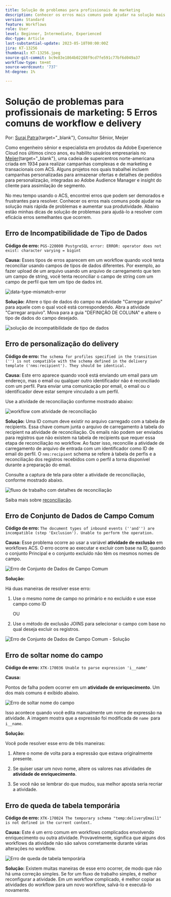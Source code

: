 ```yaml
---
title: Solução de problemas para profissionais de marketing
description: Conhecer os erros mais comuns pode ajudar na solução mais rápida de problemas e aumentar sua produtividade. Essas dicas de solução de problemas ajudam você a resolver com eficácia erros semelhantes à medida que ocorrem.
version: Standard
feature: Workflows
role: User
level: Beginner, Intermediate, Experienced
doc-type: Article
last-substantial-update: 2023-05-18T00:00:00Z
jira: KT-13256
thumbnail: KT-13256.jpeg
source-git-commit: bc9e83e1864b02208f9cd7fe591c77bf6d049a37
workflow-type: tm+mt
source-wordcount: '737'
ht-degree: 1%

---
```



# Solução de problemas para profissionais de marketing: 5 Erros comuns de workflow e delivery

Por: [Suraj Patra](https://www.linkedin.com/in/suraj-p-51612053/){target="_blank"}, Consultor Sênior, Meijer

Como engenheiro sênior e especialista em produtos da Adobe Experience Cloud nos últimos cinco anos, eu habilito usuários empresariais no [Meijer](https://www.meijer.com/){target="_blank"}, uma cadeia de supercentros norte-americana criada em 1934 para realizar campanhas complexas e de marketing e transacionais com ACS. Alguns projetos nos quais trabalhei incluem campanhas personalizadas para armazenar ofertas e detalhes de pedidos para personalização, integradas ao Adobe Audience Manager e insight do cliente para assimilação de segmento.


No meu tempo usando o ACS, encontrei erros que podem ser demorados e frustrantes para resolver. Conhecer os erros mais comuns pode ajudar na solução mais rápida de problemas e aumentar sua produtividade. Abaixo estão minhas dicas de solução de problemas para ajudá-lo a resolver com eficácia erros semelhantes que ocorrem.

## Erro de Incompatibilidade de Tipo de Dados

**Código de erro:**
`PGS-220000 PostgreSQL error: ERROR: operator does not exist: character varying = bigint`

**Causa:**
Esses tipos de erros aparecem em um workflow quando você tenta reconciliar usando campos de tipos de dados diferentes. Por exemplo, ao fazer upload de um arquivo usando um arquivo de carregamento que tem um campo de string, você tenta reconciliar o campo de string com um campo de perfil que tem um tipo de dados int.

![data-type-mismatch-error](/help/assets/kt-13256/data-type-mismatch.png)

**Solução:**
Altere o tipo de dados do campo na atividade &quot;Carregar arquivo&quot; para aquele com o qual você está correspondendo. Abra a atividade &quot;Carregar arquivo&quot;. Mova para a guia &quot;DEFINIÇÃO DE COLUNA&quot; e altere o tipo de dados do campo desejado.


![solução de incompatibilidade de tipo de dados](/help/assets/kt-13256/data-type-mismatch-solution.png)

## Erro de personalização do delivery

**Código de erro:**
`The schema for profiles specified in the transition ('') is not compatible with the schema defined in the delivery template ('nms:recipient'). They should be identical.`

**Causa:**
Este erro aparece quando você está enviando um email para um endereço, mas o email ou qualquer outro identificador não é reconciliado com um perfil. Para enviar uma comunicação por email, o email ou o identificador deve estar sempre vinculado a um perfil.

Use a atividade de reconciliação conforme mostrado abaixo:

![workflow com atividade de reconciliação](/help/assets/kt-13256/del-persn-error-wf.png)

**Solução:**
Uma ID comum deve existir no arquivo carregado com a tabela de recipients. Essa chave comum junta o arquivo de carregamento à tabela do recipient na atividade de reconciliação. Os emails não podem ser enviados para registros que não existem na tabela de recipients que requer essa etapa de reconciliação no workflow. Ao fazer isso, reconcilie a atividade de carregamento de arquivo de entrada com um identificador como ID de email do perfil. O `nms:recipient` schema se refere à tabela de perfis e a reconciliação dos registros recebidos com o perfil a torna disponível durante a preparação do email.

Consulte a captura de tela para obter a atividade de reconciliação, conforme mostrado abaixo.

![fluxo de trabalho com detalhes de reconciliação](/help/assets/kt-13256/del-persn-error-wf-solution.png)

Saiba mais sobre [reconciliação](https://experienceleague.adobe.com/docs/campaign-standard/using/managing-processes-and-data/data-management-activities/reconciliation.html?lang=en).

## Erro de Conjunto de Dados de Campo Comum

**Código de erro:**
`The document types of inbound events (''and'') are incompatible (step 'Exclusion'). Unable to perform the operation. `

**Causa:**
Esse problema ocorre ao usar a variável **atividade de exclusão** em workflows ACS. O erro ocorre ao executar e excluir com base na ID, quando o conjunto Principal e o conjunto excluído não têm os mesmos nomes de campo.


![Erro de Conjunto de Dados de Campo Comum](/help/assets/kt-13256/dataset-error.png)

**Solução:**

Há duas maneiras de resolver esse erro:

1. Use o mesmo nome de campo no primário e no excluído e use esse campo como ID

   OU

1. Use o método de exclusão JOINS para selecionar o campo com base no qual deseja excluir os registros.

![Erro de Conjunto de Dados de Campo Comum - Solução ](/help/assets/kt-13256/dataset-error-solution.png)

## Erro de soltar nome do campo

**Código de erro:**
`XTK-170036 Unable to parse expression 'i__name'`

**Causa:**

Pontos de falha podem ocorrer em um **atividade de enriquecimento**. Um dos mais comuns é exibido abaixo.

![Erro de soltar nome do campo](/help/assets/kt-13256/field-name-dropped-error.png)

Isso acontece quando você edita manualmente um nome de expressão na atividade. A imagem mostra que a expressão foi modificada de `name `para `i__name`.

**Solução:**

Você pode resolver esse erro de três maneiras:

1. Altere o nome de volta para a expressão que estava originalmente presente.

2. Se quiser usar um novo nome, altere os valores nas atividades de **atividade de enriquecimento**.

3. Se você não se lembrar do que mudou, sua melhor aposta seria recriar a atividade.

## Erro de queda de tabela temporária 

**Código de erro:**
`XTK-170024 The temporary schema "temp:deliveryEmail1" is not defined in the current context.`

**Causa:**
Este é um erro comum em workflows complicados envolvendo enriquecimento ou outra atividade. Provavelmente, significa que alguns dos workflows da atividade não são salvos corretamente durante várias alterações no workflow.

![Erro de queda de tabela temporária ](/help/assets/kt-13256/temp-table-dropped-error.png)

**Solução:**
Existem muitas maneiras de esse erro ocorrer, de modo que não há uma correção simples. Se for um fluxo de trabalho simples, é melhor reconfigurar a atividade. Em um workflow complicado, é melhor copiar as atividades do workflow para um novo workflow, salvá-lo e executá-lo novamente.